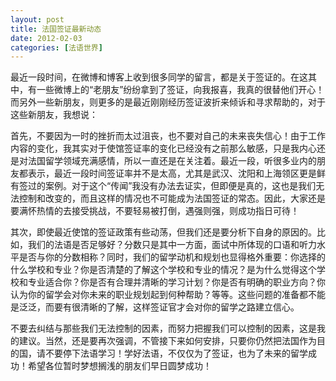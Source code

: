 ```yaml
---
layout: post
title: 法国签证最新动态
date: 2012-02-03
categories: [法语世界]  
---
```


最近一段时间，在微博和博客上收到很多同学的留言，都是关于签证的。在这其中，有一些微博上的“老朋友”纷纷拿到了签证，向我报喜，我真的很替他们开心！而另外一些新朋友，则更多的是最近刚刚经历签证波折来倾诉和寻求帮助的，对于这些新朋友，我想说：

首先，不要因为一时的挫折而太过沮丧，也不要对自己的未来丧失信心！由于工作内容的变化，我其实对于使馆签证率的变化已经没有之前那么敏感，只是我内心还是对法国留学领域充满感情，所以一直还是在关注着。最近一段，听很多业内的朋友都表示，最近一段时间签证率并不是太高，尤其是武汉、沈阳和上海领区更是鲜有签过的案例。对于这个“传闻”我没有办法去证实，但即便是真的，这也是我们无法控制和改变的，而且这样的情况也不可能成为法国签证的常态。因此，大家还是要满怀热情的去接受挑战，不要轻易被打倒，遇强则强，则成功指日可待！

其次，即使最近使馆的签证政策有些动荡，但我们还是要分析下自身的原因的。比如，我们的法语是否足够好？分数只是其中一方面，面试中所体现的口语和听力水平是否与你的分数相称？同时，我们的留学动机和规划也显得格外重要：你选择的什么学校和专业？你是否清楚的了解这个学校和专业的情况？是为什么觉得这个学校和专业适合你？你是否有合理并清晰的学习计划？你是否有明确的职业方向？你认为你的留学会对你未来的职业规划起到何种帮助？等等。这些问题的准备都不能是泛泛，而要有很清晰的了解，这样签证官才会对你的留学之路建立信心。

不要去纠结与那些我们无法控制的因素，而努力把握我们可以控制的因素，这是我的建议。当然，还是要再次强调，不管接下来如何安排，只要你仍然把法国作为目的国，请不要停下法语学习！学好法语，不仅仅为了签证，也为了未来的留学成功！希望各位暂时梦想搁浅的朋友们早日圆梦成功！
